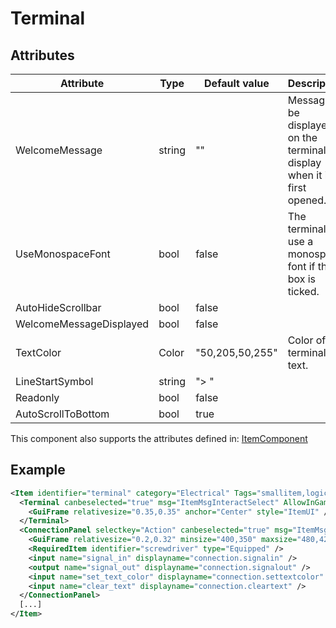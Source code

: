 # Terminal


## Attributes

| Attribute               | Type   | Default value   | Description                                                              |
|-------------------------|--------|-----------------|--------------------------------------------------------------------------|
| WelcomeMessage          | string | ""              | Message to be displayed on the terminal display when it is first opened. |
| UseMonospaceFont        | bool   | false           | The terminal will use a monospace font if this box is ticked.            |
| AutoHideScrollbar       | bool   | false           |                                                                          |
| WelcomeMessageDisplayed | bool   | false           |                                                                          |
| TextColor               | Color  | "50,205,50,255" | Color of the terminal text.                                              |
| LineStartSymbol         | string | "> "            |                                                                          |
| Readonly                | bool   | false           |                                                                          |
| AutoScrollToBottom      | bool   | true            |                                                                          |

This component also supports the attributes defined in: [ItemComponent](ItemComponent.md)


## Example
```xml
<Item identifier="terminal" category="Electrical" Tags="smallitem,logic" cargocontaineridentifier="metalcrate" scale="0.5" impactsoundtag="impact_metal_light" isshootable="true">
  <Terminal canbeselected="true" msg="ItemMsgInteractSelect" AllowInGameEditing="false">
    <GuiFrame relativesize="0.35,0.35" anchor="Center" style="ItemUI" />
  </Terminal>
  <ConnectionPanel selectkey="Action" canbeselected="true" msg="ItemMsgRewireScrewdriver" hudpriority="10">
    <GuiFrame relativesize="0.2,0.32" minsize="400,350" maxsize="480,420" anchor="Center" style="ConnectionPanel" />
    <RequiredItem identifier="screwdriver" type="Equipped" />
    <input name="signal_in" displayname="connection.signalin" />
    <output name="signal_out" displayname="connection.signalout" />
    <input name="set_text_color" displayname="connection.settextcolor" />
    <input name="clear_text" displayname="connection.cleartext" />
  </ConnectionPanel>
  [...]
</Item>
```

